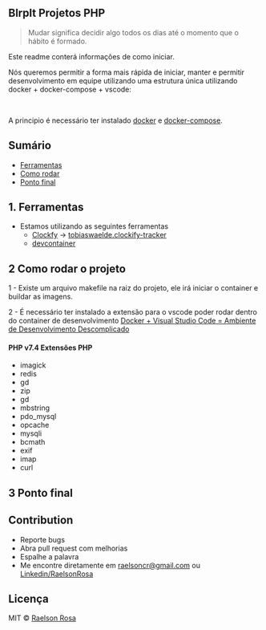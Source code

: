 
##  Blrplt Projetos PHP

> Mudar significa decidir algo todos os dias até o momento que o hábito é formado.

Este readme conterá informações de como iniciar.

 Nós queremos permitir a forma mais rápida de iniciar, manter e permitir desenvolvimento em equipe utilizando uma estrutura única utilizando docker + docker-compose + vscode:

<br/>

A principio é necessário ter instalado  [docker](https://docs.docker.com/get-docker/) e [docker-compose](https://docs.docker.com/compose/install/).


## Sumário

- [Ferramentas](#1-ferramentas)
- [Como rodar](#2-como-rodar-o-projeto)
- [Ponto final](#3-ponto-final)


## 1. Ferramentas

- Estamos utilizando as seguintes ferramentas
    - [Clockfy](https://clockify.me/tracker) -> [tobiaswaelde.clockify-tracker](https://marketplace.visualstudio.com/items?itemName=tobiaswaelde.clockify-tracker)
    - [devcontainer](https://code.visualstudio.com/docs/remote/containers)


## 2 Como rodar o projeto

1 - Existe um arquivo makefile na raiz do projeto, ele irá iniciar o container e buildar as imagens.

2 - É necessário ter instalado a extensão para o vscode poder rodar dentro do container de desenvolvimento [Docker + Visual Studio Code = Ambiente de Desenvolvimento Descomplicado](https://medium.com/@adrianosantospb/docker-visual-studio-code-ambiente-de-desenvolvimento-descomplicado-f8a0741c2171)


#### PHP v7.4 Extensões PHP
- imagick
- redis
- gd
- zip
- gd
- mbstring
- pdo_mysql
- opcache
- mysqli
- bcmath
- exif
- imap
- curl


## 3 Ponto final
## Contribution

* Reporte bugs
* Abra pull request com melhorias
* Espalhe a palavra
* Me encontre diretamente em raelsoncr@gmail.com ou [Linkedin/RaelsonRosa](https://www.linkedin.com/in/raelsonrosa/)

## Licença

MIT &copy; [Raelson Rosa](https://www.linkedin.com/in/raelsonrosa/)
